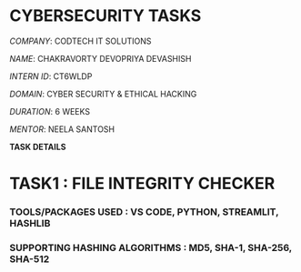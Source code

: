 # CYBERSECURITY TASKS
*COMPANY*: CODTECH IT SOLUTIONS

*NAME*: CHAKRAVORTY DEVOPRIYA DEVASHISH

*INTERN ID*: CT6WLDP

*DOMAIN*: CYBER SECURITY & ETHICAL HACKING

*DURATION*: 6 WEEKS

*MENTOR*: NEELA SANTOSH


**TASK DETAILS**

# TASK1 : FILE INTEGRITY CHECKER

### TOOLS/PACKAGES USED : VS CODE, PYTHON, STREAMLIT, HASHLIB

### SUPPORTING HASHING ALGORITHMS : MD5, SHA-1, SHA-256, SHA-512 
